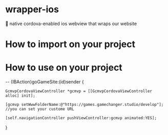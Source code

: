 # wrapper-ios
:iphone: native cordova-enabled ios webview that wraps our website

# How to import on your project

[idle]: https://github.com/GameChangerInteractive/cordova-wrapper-ios/releases/download/v1.0.0/Screen.Shot.2017-10-09.at.9.43.47.AM.png  "idle"

# How to use on your project

-- (IBAction)goGameSite:(id)sender {

    GcmvpCordovaViewController *gcmvp = [[GcmvpCordovaViewController alloc] init];
    
    [gcmvp setWwwFolderName:@"https://games.gamechanger.studio/develop"]; //you can set your custome URL
    
    [self.navigationController pushViewController:gcmvp animated:YES];
    
}
